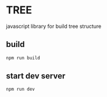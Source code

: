 # TREE

javascript library for build tree structure

## build
```bash
npm run build
```

## start dev server
```bash
npm run dev
```